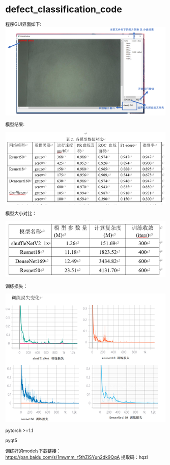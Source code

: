 # defect_classification_code

程序GUI界面如下:
<img src="figs/gui.png" />

模型结果:

<img src="figs/result.png" />

模型大小对比：

<img src="figs/大小.png" />

训练损失：

<img src="figs/train_loss.png" />



pytorch >=1.1

pyqt5  

训练好的models下载链接：https://pan.baidu.com/s/1mwmm_r5thZiSYun2dk9QqA 
提取码：hqzl